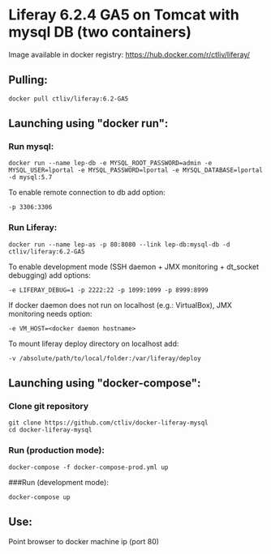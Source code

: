 Liferay 6.2.4 GA5 on Tomcat with mysql DB (two containers)
==========================================================

Image available in docker registry: https://hub.docker.com/r/ctliv/liferay/

## Pulling:

```
docker pull ctliv/liferay:6.2-GA5
```

## Launching using "docker run":

### Run mysql:

```
docker run --name lep-db -e MYSQL_ROOT_PASSWORD=admin -e MYSQL_USER=lportal -e MYSQL_PASSWORD=lportal -e MYSQL_DATABASE=lportal -d mysql:5.7
```

To enable remote connection to db add option:

```
-p 3306:3306
```

### Run Liferay:

```
docker run --name lep-as -p 80:8080 --link lep-db:mysql-db -d ctliv/liferay:6.2-GA5
```

To enable development mode (SSH daemon + JMX monitoring + dt_socket debugging) add options:

```
-e LIFERAY_DEBUG=1 -p 2222:22 -p 1099:1099 -p 8999:8999 
```

If docker daemon does not run on localhost (e.g.: VirtualBox), JMX monitoring needs option:

```
-e VM_HOST=<docker daemon hostname>
```

To mount liferay deploy directory on localhost add:

```
-v /absolute/path/to/local/folder:/var/liferay/deploy
```

## Launching using "docker-compose":

### Clone git repository

```
git clone https://github.com/ctliv/docker-liferay-mysql
cd docker-liferay-mysql
```

### Run (production mode):

```
docker-compose -f docker-compose-prod.yml up
```

###Run (development mode):

```
docker-compose up
```

## Use:

Point browser to docker machine ip (port 80)